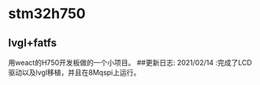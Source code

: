 # stm32h750
## lvgl+fatfs
用weact的H750开发板做的一个小项目。
##更新日志:
2021/02/14  :完成了LCD驱动以及lvgl移植，并且在8Mqspi上运行。


